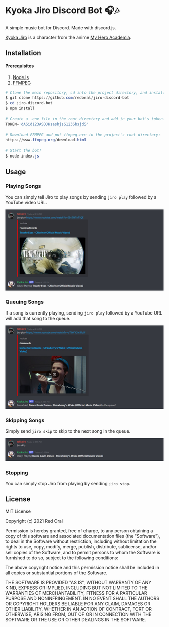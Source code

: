 # Kyoka Jiro Discord Bot 🎧🎶

A simple music bot for Discord. Made with discord.js.

[Kyoka Jiro](https://myheroacademia.fandom.com/wiki/Kyoka_Jiro) is a character from the anime [My Hero Academia](https://en.wikipedia.org/wiki/My_Hero_Academia).

## Installation
#### Prerequisites
1. [Node.js](https://nodejs.org/en/download/)
2. [FFMPEG](https://www.ffmpeg.org/download.html)


```powershell
# Clone the main repository, cd into the project directory, and install dependencies:
$ git clone https://github.com/redoral/jiro-discord-bot
$ cd jiro-discord-bot
$ npm install

# Create a .env file in the root directory and add in your bot's token:
TOKEN='dASid123ASDJHsashjsS123SbsjdS'

# Download FFMPEG and put ffmpeg.exe in the project's root directory:
https://www.ffmpeg.org/download.html

# Start the bot!
$ node index.js
```

## Usage

### Playing Songs

You can simply tell Jiro to play songs by sending `jiro play` followed by a YouTube video URL.

<img src='./screenshots/1.jpg'>

### Queuing Songs

If a song is currently playing, sending `jiro play` followed by a YouTube URL will add that song to the queue.

<img src='./screenshots/2.jpg'>

### Skipping Songs

Simply send `jiro skip` to skip to the next song in the queue.

<img src='./screenshots/3.jpg'>

### Stopping

You can simply stop Jiro from playing by sending `jiro stop`.

## License

MIT License

Copyright (c) 2021 Red Oral

Permission is hereby granted, free of charge, to any person obtaining a copy
of this software and associated documentation files (the "Software"), to deal
in the Software without restriction, including without limitation the rights
to use, copy, modify, merge, publish, distribute, sublicense, and/or sell
copies of the Software, and to permit persons to whom the Software is
furnished to do so, subject to the following conditions:

The above copyright notice and this permission notice shall be included in all
copies or substantial portions of the Software.

THE SOFTWARE IS PROVIDED "AS IS", WITHOUT WARRANTY OF ANY KIND, EXPRESS OR
IMPLIED, INCLUDING BUT NOT LIMITED TO THE WARRANTIES OF MERCHANTABILITY,
FITNESS FOR A PARTICULAR PURPOSE AND NONINFRINGEMENT. IN NO EVENT SHALL THE
AUTHORS OR COPYRIGHT HOLDERS BE LIABLE FOR ANY CLAIM, DAMAGES OR OTHER
LIABILITY, WHETHER IN AN ACTION OF CONTRACT, TORT OR OTHERWISE, ARISING FROM,
OUT OF OR IN CONNECTION WITH THE SOFTWARE OR THE USE OR OTHER DEALINGS IN THE
SOFTWARE.
